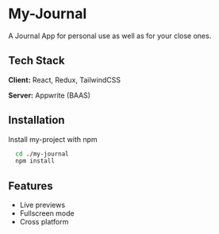 
# My-Journal

A Journal App for personal use as well as for your close ones.


## Tech Stack

**Client:** React, Redux, TailwindCSS

**Server:** Appwrite (BAAS)

## Installation

Install my-project with npm

```bash
  cd ./my-journal
  npm install
```
    
## Features

- Live previews
- Fullscreen mode
- Cross platform

